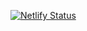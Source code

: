 [![Netlify Status](https://api.netlify.com/api/v1/badges/5eebe42c-d11b-4bcf-94ed-d4634d45466d/deploy-status)](https://app.netlify.com/sites/deluxe-dusk-648760/deploys)
